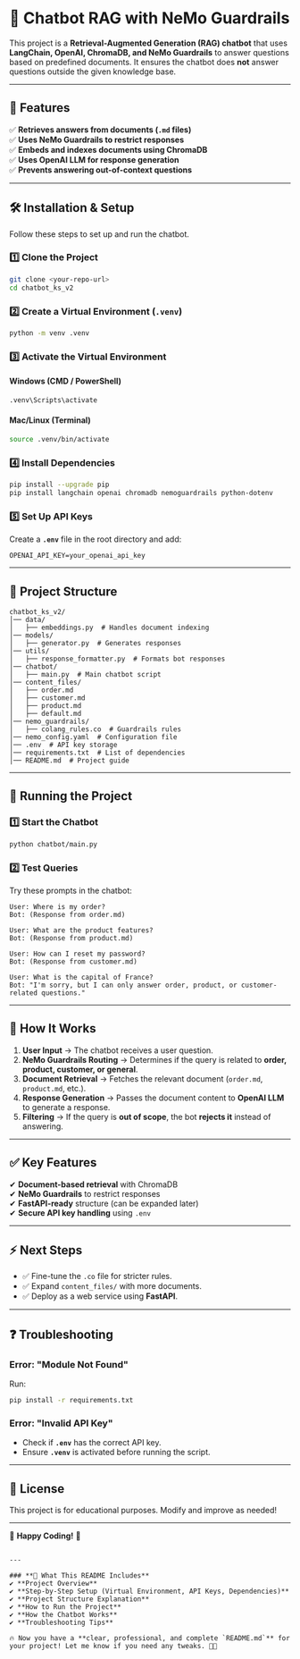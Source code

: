 # 🚀 Chatbot RAG with NeMo Guardrails  

This project is a **Retrieval-Augmented Generation (RAG) chatbot** that uses **LangChain, OpenAI, ChromaDB, and NeMo Guardrails** to answer questions based on predefined documents. It ensures the chatbot does **not** answer questions outside the given knowledge base.

---

## 📌 **Features**
✅ **Retrieves answers from documents (`.md` files)**  
✅ **Uses NeMo Guardrails to restrict responses**  
✅ **Embeds and indexes documents using ChromaDB**  
✅ **Uses OpenAI LLM for response generation**  
✅ **Prevents answering out-of-context questions**  

---

## 🛠 **Installation & Setup**
Follow these steps to set up and run the chatbot.

### **1️⃣ Clone the Project**
```sh
git clone <your-repo-url>
cd chatbot_ks_v2
```

### **2️⃣ Create a Virtual Environment (`.venv`)**
```sh
python -m venv .venv
```

### **3️⃣ Activate the Virtual Environment**
#### **Windows (CMD / PowerShell)**
```sh
.venv\Scripts\activate
```
#### **Mac/Linux (Terminal)**
```sh
source .venv/bin/activate
```

### **4️⃣ Install Dependencies**
```sh
pip install --upgrade pip
pip install langchain openai chromadb nemoguardrails python-dotenv
```

### **5️⃣ Set Up API Keys**
Create a **`.env`** file in the root directory and add:
```
OPENAI_API_KEY=your_openai_api_key
```

---

## 📂 **Project Structure**
```
chatbot_ks_v2/
│── data/
│   ├── embeddings.py  # Handles document indexing
│── models/
│   ├── generator.py  # Generates responses
│── utils/
│   ├── response_formatter.py  # Formats bot responses
│── chatbot/
│   ├── main.py  # Main chatbot script
│── content_files/
│   ├── order.md
│   ├── customer.md
│   ├── product.md
│   ├── default.md
│── nemo_guardrails/
│   ├── colang_rules.co  # Guardrails rules
│── nemo_config.yaml  # Configuration file
│── .env  # API key storage
│── requirements.txt  # List of dependencies
│── README.md  # Project guide
```

---

## 🚀 **Running the Project**
### **1️⃣ Start the Chatbot**
```sh
python chatbot/main.py
```

### **2️⃣ Test Queries**
Try these prompts in the chatbot:
```
User: Where is my order?
Bot: (Response from order.md)

User: What are the product features?
Bot: (Response from product.md)

User: How can I reset my password?
Bot: (Response from customer.md)

User: What is the capital of France?
Bot: "I'm sorry, but I can only answer order, product, or customer-related questions."
```

---

## 📜 **How It Works**
1. **User Input** → The chatbot receives a user question.
2. **NeMo Guardrails Routing** → Determines if the query is related to **order, product, customer, or general**.
3. **Document Retrieval** → Fetches the relevant document (`order.md`, `product.md`, etc.).
4. **Response Generation** → Passes the document content to **OpenAI LLM** to generate a response.
5. **Filtering** → If the query is **out of scope**, the bot **rejects it** instead of answering.

---

## ✅ **Key Features**
✔ **Document-based retrieval** with ChromaDB  
✔ **NeMo Guardrails** to restrict responses  
✔ **FastAPI-ready** structure (can be expanded later)  
✔ **Secure API key handling** using `.env`  

---

## ⚡ **Next Steps**
- ✅ Fine-tune the `.co` file for stricter rules.  
- ✅ Expand `content_files/` with more documents.  
- ✅ Deploy as a web service using **FastAPI**.  

---

## ❓ **Troubleshooting**
### **Error: "Module Not Found"**
Run:
```sh
pip install -r requirements.txt
```

### **Error: "Invalid API Key"**
- Check if **`.env`** has the correct API key.
- Ensure **`.venv`** is activated before running the script.

---

## 📝 **License**
This project is for educational purposes. Modify and improve as needed!

---

🚀 **Happy Coding!** 🚀  
```

---

### **📌 What This README Includes**
✔ **Project Overview**  
✔ **Step-by-Step Setup (Virtual Environment, API Keys, Dependencies)**  
✔ **Project Structure Explanation**  
✔ **How to Run the Project**  
✔ **How the Chatbot Works**  
✔ **Troubleshooting Tips**  

🔥 Now you have a **clear, professional, and complete `README.md`** for your project! Let me know if you need any tweaks. 🚀🔥
